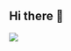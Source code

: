 ## Hi there 👋

<a href="https://massive-jury-352.notion.site/Sunwoo-Lim-16fc0ddcfbe98072bfcdd0438d6ca991?pvs=74" target="_blank"><img src="https://img.shields.io/badge/notion-000000?style=plastic&logo=appveyor&logoColor=white"/></a>
